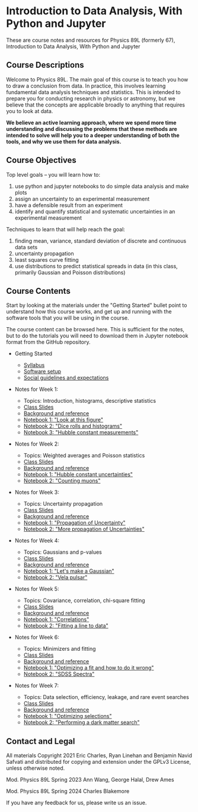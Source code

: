 # Introduction to Data Analysis, With Python and Jupyter

These are course notes and resources for Physics 89L (formerly 67), Introduction to Data Analysis, With Python and Jupyter

## Course Descriptions

Welcome to Physics 89L.   The main goal of this course is to teach you how to draw a conclusion from data. In practice, this involves learning fundamental data analysis techniques and statistics. This is intended to prepare you for conducting research in physics or astronomy, but we believe that the concepts are applicable broadly to anything that requires you to look at data.

**We believe an active learning approach, where we spend more time understanding and discussing the problems that these methods are intended to solve will help you to a deeper understanding of both the tools, and why we use them for data analysis.**

## Course Objectives

Top level goals – you will learn how to:

  1. use python and jupyter notebooks to do simple data analysis and make plots
  2. assign an uncertainty to an experimental measurement
  3. have a defensible result from an experiment
  4. identify and quantify statistical and systematic uncertainties in an experimental measurement

Techniques to learn that will help reach the goal:

  1. finding mean, variance, standard deviation of discrete and continuous data sets
  2. uncertainty propagation
  3. least squares curve fitting
  4. use distributions to predict statistical spreads in data (in this class, primarily Gaussian and Poisson distributions)

## Course Contents

Start by looking at the materials under the "Getting Started" bullet
point to understand how this course works, and get up and running with
the software tools that you will be using in the course.

The course content can be browsed here.
This is sufficient for the notes, but to do the tutorials you will need to download them in Jupyter notebook format from the GitHub repository.

* Getting Started
  * [Syllabus](syllabus.md)
  * [Software setup](setup.md)
  * [Social guidelines and expectations](social.md)

* Notes for Week 1: 
  * Topics: Introduction, histograms, descriptive statistics
  * [Class Slides](https://docs.google.com/presentation/d/1-2M-i95LXN52ITT8sPhmdf3X70oElrMdfY2MidHfghM/edit?usp=sharing)
  * [Background and reference](Week1.md)
  * [Notebook 1: "Look at this figure"](https://github.com/KIPAC/Physics89L/blob/main/nb/01_01_Look%20At%20This%20Figure.ipynb)
  * [Notebook 2: "Dice rolls and histograms"](https://github.com/KIPAC/Physics89L/blob/main/nb/01_02_Dice_Rolls_and_Histograms.ipynb)
  * [Notebook 3: "Hubble constant measurements"](https://github.com/KIPAC/Physics89L/blob/main/nb/01_03_Hubble_Measurements.ipynb)


* Notes for Week 2: 
  * Topics: Weighted averages and Poisson statistics
  * [Class Slides](https://docs.google.com/presentation/d/1djnVp7S0QoNKlQUfh2JWu9oSz5ZJIfhgMqFVkbNFj_U/edit?usp=sharing)
  * [Background and reference](Week2.md)
  * [Notebook 1: "Hubble constant uncertainties"](https://github.com/KIPAC/Physics89L/blob/main/nb/02_01_Hubble_Constant_Uncertainties.ipynb)
  * [Notebook 2: "Counting muons"](https://github.com/KIPAC/Physics89L/blob/main/nb/02_02_Counting_Muons.ipynb)


* Notes for Week 3: 
  * Topics: Uncertainty propagation
  * [Class Slides](https://docs.google.com/presentation/d/15NkS4FXT-37R0fEUvtou1mbnsb2RDqikqs2X9BsQ4to/edit?usp=sharing)
  * [Background and reference](Week3.md)
  * [Notebook 1: "Propagation of Uncertainty"](https://github.com/KIPAC/Physics89L/blob/main/nb/03_01_Propagation_of_Uncertainty.ipynb)
  * [Notebook 2: "More propagation of Uncertainties"](https://github.com/KIPAC/Physics89L/blob/main/nb/03_02_More_Uncertainty_Propagation.ipynb)


* Notes for Week 4: 
  * Topics: Gaussians and p-values
  * [Class Slides](https://docs.google.com/presentation/d/1W2chEqmOzueVA-qvSTE1VCi26DPAxk_ZAgDRZMPO9oc/edit?usp=sharing)
  * [Background and reference](Week4.md)
  * [Notebook 1: "Let's make a Gaussian"](https://github.com/KIPAC/Physics89L/blob/main/nb/04_01_Lets_Make_A_Gaussian.ipynb)
  * [Notebook 2: "Vela pulsar"](https://github.com/KIPAC/Physics89L/blob/main/nb/04_02_Vela_Pulsar.ipynb)

  
* Notes for Week 5: 
  * Topics: Covariance, correlation, chi-square fitting
  * [Class Slides](https://docs.google.com/presentation/d/1UI1V3Ml8yid0QH7czevymum1Qhe0r9Xkm8QiGxWA2mA/edit?usp=sharing)
  * [Background and reference](Week5.md)
  * [Notebook 1: "Correlations"](https://github.com/KIPAC/Physics89L/blob/main/nb/05_01_Correlations.ipynb)
  * [Notebook 2: "Fitting a line to data"](https://github.com/KIPAC/Physics89L/blob/main/nb/05_02_Fitting_A_Line_to_Data.ipynb)


* Notes for Week 6: 
  * Topics: Minimizers and fitting
  * [Class Slides](https://docs.google.com/presentation/d/1OTeBO0CqRzfTZ6JI2STfArU7hG9cIOHbcDhH3KqJpYA/edit?usp=sharing)
  * [Background and reference](Week6.md)
  * [Notebook 1: "Optimizing a fit and how to do it wrong"](https://github.com/KIPAC/Physics89L/blob/main/nb/06_01_Optimizing_a_fit_and_how_to_do_it_wrong.ipynb)
  * [Notebook 2: "SDSS Spectra"](https://github.com/KIPAC/Physics89L/blob/main/nb/06_02_SDSS_Spectra.ipynb)


* Notes for Week 7: 
  * Topics: Data selection, efficiency, leakage, and rare event searches
  * [Class Slides](https://docs.google.com/presentation/d/1wDiUtIUDxhE_3Rlui4snUp4SUhyy525SqWg7ItthX-k/edit?usp=sharing)
  * [Background and reference](Week7.md)
  * [Notebook 1: "Optimizing selections"](https://github.com/KIPAC/Physics89L/blob/main/nb/07_01_Cuts_Acceptance_Leakage.ipynb)
  * [Notebook 2: "Performing a dark matter search"](https://github.com/KIPAC/Physics89L/blob/main/nb/07_02_Performing_a_Dark_Matter_Search.ipynb)


<!--
* Notes for Week 8: 
  * Topics: Frequency analysis
  * [Background and reference](Week8.md)
  * [Notebook 1: "Introduction to Fourier Analysis"](https://github.com/KIPAC/Physics89L/blob/main/nb/08_01_Intro_Fourier_Analysis.ipynb)
  * [Notebook 2: "Ripples in 2D Electron Gas"](https://github.com/KIPAC/Physics89L/blob/main/nb/08_02_Ripples_in_2D_Electron_Gas.ipynb)
-->

<!--
* Final Projects:
  * [Overview](Projects.md)
-->

## Contact and Legal

All materials Copyright 2021 Eric Charles, Ryan Linehan and Benjamin
Navid Safvati and distributed for copying and extension under the
GPLv3 License, unless otherwise noted.

Mod. Physics 89L Spring 2023 Ann Wang, George Halal, Drew Ames

Mod. Physics 89L Spring 2024 Charles Blakemore

If you have any feedback for us, please write us an issue.

<!--  LocalWords:  jupyter setup.md Linehan
 -->

